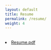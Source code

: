```yaml
---
layout: default
title: Resume
permalink: /resume/
weight: 4
---
```


<br>
<li class="inline-block">
  <a
    target="_blank"
    class="align-middle link-primary mr-2 mr-lg-0 ml-lg-2"
    href="/assets/Resume_Ravi Teja Kolli.pdf"
    >Resume.pdf</a
  >
</li>
<br>
<object data="{{ site.url }}{{ site.baseurl }}/assets/RESUME_JZ.pdf" width="1200" height="1200" type="application/pdf"></object>

